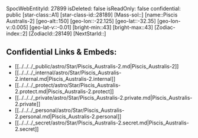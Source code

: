 ﻿---
location: [-32.35,22.125,150]
type: Star
tags:
- astro/Star

---
SpocWebEntityId: 27899
isDeleted: false
isReadOnly: false
confidential: public
[star-class::A1]
[star-class-id::28189]
[Mass-sol::]
[name::Piscis Australis-2]
[geo-alt::150]
[geo-lon::-22.125]
[geo-lat::-32.35]
[geo-lon-v::0.005]
[geo-lat-v::-0.01]
[bright-min::43]
[bright-max::43]
[Zodiac-index::2]
[ZodiacId::28149]
[NextStarId::]



## Confidential Links & Embeds: 
- [[../../../_public/astro/Star/Piscis_Australis-2.md|Piscis_Australis-2]] 
- [[../../../_internal/astro/Star/Piscis_Australis-2.internal.md|Piscis_Australis-2.internal]] 
- [[../../../_protect/astro/Star/Piscis_Australis-2.protect.md|Piscis_Australis-2.protect]] 
- [[../../../_private/astro/Star/Piscis_Australis-2.private.md|Piscis_Australis-2.private]] 
- [[../../../_personal/astro/Star/Piscis_Australis-2.personal.md|Piscis_Australis-2.personal]] 
- [[../../../_secret/astro/Star/Piscis_Australis-2.secret.md|Piscis_Australis-2.secret]] 
